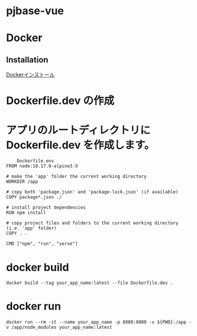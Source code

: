 # pjbase-vue
# Docker

## Installation

[Dockerインストール](https://www.docker.com/get-started)

# Dockerfile.dev の作成
# アプリのルートディレクトリに Dockerfile.dev を作成します。

```
	Dockerfile.env
FROM node:10.17.0-alpine3.9

# make the 'app' folder the current working directory
WORKDIR /app

# copy both 'package.json' and 'package-lock.json' (if available)
COPY package*.json ./

# install project dependencies
RUN npm install

# copy project files and folders to the current working directory (i.e. 'app' folder)
COPY . .

CMD ["npm", "run", "serve"]

```

# docker build

```
docker build --tag your_app_name:latest --file Dockerfile.dev .
```
# docker run

```
docker run --rm -it --name your_app_name -p 8080:8080 -v ${PWD}:/app -v /app/node_modules your_app_name:latest
```

